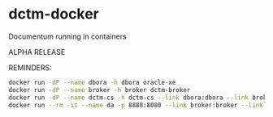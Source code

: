 dctm-docker
===========

Documentum running in containers

ALPHA RELEASE

REMINDERS:

```bash
docker run -dP --name dbora -h dbora oracle-xe  
docker run -dP --name broker -h broker dctm-broker  
docker run -dP --name dctm-cs -h dctm-cs --link dbora:dbora --link broker:broker dctm-cs  
docker run --rm -it --name da -p 8888:8080 --link broker:broker --link dctm-cs:dctm-cs dctm-da  
```
